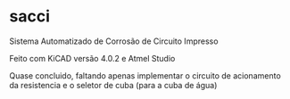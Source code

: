 # sacci
Sistema Automatizado de Corrosão de Circuito Impresso

Feito com KiCAD versão 4.0.2 e Atmel Studio

Quase concluido, faltando apenas implementar o circuito de acionamento da resistencia e o seletor de cuba (para a cuba de água)
